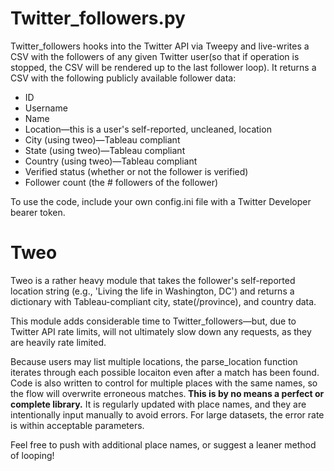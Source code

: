 <h1>Twitter_followers.py</h1>
  <p>Twitter_followers hooks into the Twitter API via Tweepy and live-writes a CSV with the followers of any given Twitter user(so that if operation is stopped, the CSV will be rendered up to the last follower loop). It returns a CSV with the following publicly available follower data:</p>
  <ul>
    <li>ID</li>
    <li>Username</li>
    <li>Name</li>
    <li>Location—this is a user's self-reported, uncleaned, location</li>
    <li>City (using tweo)—Tableau compliant</li>
    <li>State (using tweo)—Tableau compliant</li>
    <li>Country (using tweo)—Tableau compliant</li>
    <li>Verified status (whether or not the follower is verified)</li>
    <li>Follower count (the # followers of the follower)</li></ul>
  
  <p>To use the code, include your own config.ini file with a Twitter Developer bearer token. 


<h1>Tweo</h1>
  <p>Tweo is a rather heavy module that takes the follower's self-reported location string (e.g., 'Living the life in Washington, DC') and returns a dictionary with Tableau-compliant city, state(/province), and country data.</p>
  <p>This module adds considerable time to Twitter_followers—but, due to Twitter API rate limits, will not ultimately slow down any requests, as they are heavily rate limited. 
  <p>Because users may list multiple locations, the parse_location function iterates through each possible locaiton even after a match has been found. Code is also written to control for multiple places with the same names, so the flow will overwrite erroneous matches.<b> This is by no means a perfect or complete library.</b> It is regularly updated with place names, and they are intentionally input manually to avoid errors. For large datasets, the error rate is within acceptable parameters.</p>
  <p>Feel free to push with additional place names, or suggest a leaner method of looping!</p>
  
